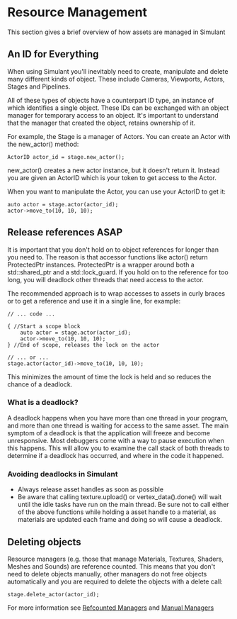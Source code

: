 # Resource Management

This section gives a brief overview of how assets are managed in Simulant

## An ID for Everything

When using Simulant you'll inevitably need to create, manipulate and delete many
different kinds of object. These include Cameras, Viewports, Actors, Stages and 
Pipelines.

All of these types of objects have a counterpart ID type, an instance of which
identifies a single object. These IDs can be exchanged with an object manager for
temporary access to an object. It's important to understand that the manager
that created the object, retains ownership of it.

For example, the Stage is a manager of Actors. You can create an Actor with the
new_actor() method:

    ActorID actor_id = stage.new_actor();
    
new_actor() creates a new actor instance, but it doesn't return it. Instead you
are given an ActorID which is your token to get access to the Actor.

When you want to manipulate the Actor, you can use your ActorID to get it:

    auto actor = stage.actor(actor_id);
    actor->move_to(10, 10, 10);
        
## Release references ASAP
        
It is important that you don't hold on to object references for longer than you need to.
The reason is that accessor functions like actor() return ProtectedPtr<T> instances.
ProtectedPtr is a wrapper around both a std::shared_ptr<T> and a std::lock_guard. If
you hold on to the reference for too long, you will deadlock other threads that
need access to the actor. 

The recommended approach is to wrap accesses to assets in curly braces or to get a reference and use it in a single line, for example:

    // ... code ...

    { //Start a scope block
        auto actor = stage.actor(actor_id);
        actor->move_to(10, 10, 10);
    } //End of scope, releases the lock on the actor

    // ... or ...
    stage.actor(actor_id)->move_to(10, 10, 10);

This minimizes the amount of time the lock is held and so reduces the chance of a deadlock.

### What is a deadlock?

A deadlock happens when you have more than one thread in your program, and more than
one thread is waiting for access to the same asset. The main symptom of a deadlock
is that the application will freeze and become unresponsive. Most debuggers come
with a way to pause execution when this happens. This will allow you to examine
the call stack of both threads to determine if a deadlock has occurred, and where
in the code it happened. 

### Avoiding deadlocks in Simulant

 - Always release asset handles as soon as possible
 - Be aware that calling texture.upload() or vertex_data().done() will wait until the 
   idle tasks have run on the main thread. Be sure not to call either of the above functions while holding 
   a asset handle to a material, as materials are updated each frame and doing
   so will cause a deadlock.

## Deleting objects
    
Resource managers (e.g. those that manage Materials, Textures, Shaders, Meshes 
and Sounds) are reference counted. This means that you don't need to delete objects
manually, other managers do not free objects automatically and you are required
to delete the objects with a delete call:

    stage.delete_actor(actor_id);
    
For more information see [Refcounted Managers](refcount_managers.md) and 
[Manual Managers](manual_managers.md)

